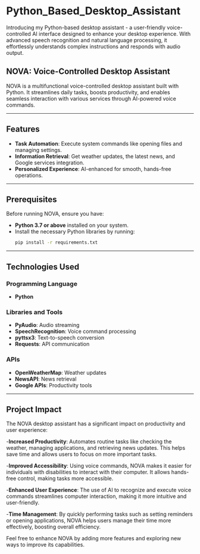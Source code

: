 # Python_Based_Desktop_Assistant
Introducing my Python-based desktop assistant - a user-friendly voice-controlled AI interface designed to enhance your desktop experience. With advanced speech recognition and natural language processing, it effortlessly understands complex instructions and responds with audio output.

## NOVA: Voice-Controlled Desktop Assistant  

NOVA is a multifunctional voice-controlled desktop assistant built with Python. It streamlines daily tasks, boosts productivity, and enables seamless interaction with various services through AI-powered voice commands.  

---

## Features  
- **Task Automation**: Execute system commands like opening files and managing settings.  
- **Information Retrieval**: Get weather updates, the latest news, and Google services integration.  
- **Personalized Experience**: AI-enhanced for smooth, hands-free operations.  

---

## Prerequisites  
Before running NOVA, ensure you have:  
- **Python 3.7 or above** installed on your system.  
- Install the necessary Python libraries by running:  
  ```bash  
  pip install -r requirements.txt

---

## Technologies Used

### Programming Language
- **Python**

### Libraries and Tools
- **PyAudio**: Audio streaming  
- **SpeechRecognition**: Voice command processing  
- **pyttsx3**: Text-to-speech conversion  
- **Requests**: API communication  

### APIs
- **OpenWeatherMap**: Weather updates  
- **NewsAPI**: News retrieval  
- **Google APIs**: Productivity tools  
---

## Project Impact
The NOVA desktop assistant has a significant impact on productivity and user experience:

-**Increased Productivity**: Automates routine tasks like checking the weather, managing applications, and retrieving news updates. This helps save time and allows users to focus on more important tasks.

-**Improved Accessibility**: Using voice commands, NOVA makes it easier for individuals with disabilities to interact with their computer. It allows hands-free control, making tasks more accessible.

-**Enhanced User Experience**: The use of AI to recognize and execute voice commands streamlines computer interaction, making it more intuitive and user-friendly.

-**Time Management**: By quickly performing tasks such as setting reminders or opening applications, NOVA helps users manage their time more effectively, boosting overall efficiency.

Feel free to enhance NOVA by adding more features and exploring new ways to improve its capabilities.

